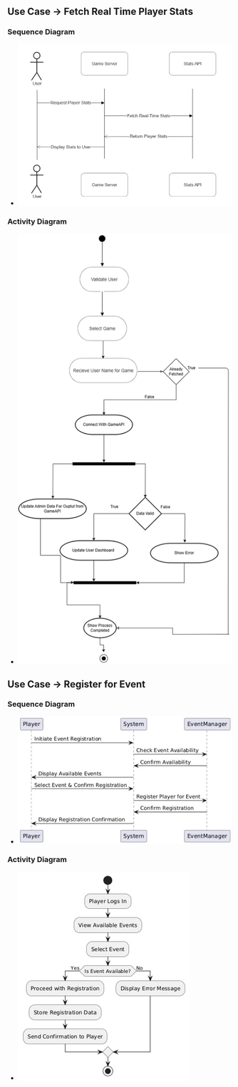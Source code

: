 ## Use Case -> Fetch Real Time Player Stats

### Sequence Diagram

- ![](Sequence1.png)

### Activity Diagram

- ![](Activity1.png)

## Use Case -> Register for Event

### Sequence Diagram

- ![](Sequence2.jpg)

### Activity Diagram

- ![](Activity2.jpg)
